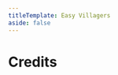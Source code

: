 ```yaml
---
titleTemplate: Easy Villagers
aside: false
---
```


# Credits

<Credits :credits="credits"/>

<script setup>
const credits = [
  {
    element: { name: "Chinese Simplified (China) translation" },
    name: {
      name: "meawerful",
      link: "https://legacy.curseforge.com/members/meawerful",
    },
  },
  {
    element: { name: "Brazilian Portuguese translation" },
    name: {
      name: "Mikeliro",
      link: "https://github.com/Mikeliro",
    },
  },
  {
    element: { name: "Indonesian translation" },
    name: {
      name: "ReyhanAhmad",
      link: "https://github.com/ReyhanAhmad",
    },
  },
  {
    element: { name: "Russian translation" },
    name: {
      name: "kazmurenko",
      link: "https://legacy.curseforge.com/members/kazmurenko",
    },
  },
  {
    element: { name: "Russian translation" },
    name: {
      name: "cyber01",
      link: "https://github.com/cyber01",
    },
  },
  {
    element: { name: "French translation" },
    name: {
      name: "dracnis",
      link: "https://github.com/dracnis",
    },
  },
  {
    element: { name: "Korean translation" },
    name: {
      name: "hayanggom",
      link: "https://github.com/hayanggom",
    },
  },
  {
    element: { name: "Chinese Simplified (China) translation" },
    name: {
      name: "mc-kaishixiaxue",
      link: "https://github.com/mc-kaishixiaxue",
    },
  },
  {
    element: { name: "Hungarian translation" },
    name: {
      name: "Dávid Czompó",
      link: "https://github.com/Czompi",
    },
  },
  {
    element: { name: "Japanese translation" },
    name: {
      name: "ALFEECLARE",
      link: "https://github.com/ALFEECLARE",
    },
  },
  {
    element: { name: "Ukrainian translation" },
    name: {
      name: "Svitlana",
      link: "https://github.com/SadSvita",
    },
  },
  {
    element: { name: "Chinese Traditional translation" },
    name: {
      name: "Lobster0228",
      link: "https://github.com/Lobster0228",
    },
  },
  {
    element: { name: "Korean translation" },
    name: {
      name: "smoong",
      link: "https://github.com/smoong951",
    },
  },
  {
    element: { name: "Ukrainian translation" },
    name: {
      name: "Andrij Zyniuk",
      link: "https://github.com/pgmtags",
    },
  },
  {
    element: { name: "Chinese Traditional translation" },
    name: {
      name: "dirtTW",
      link: "https://github.com/yichifauzi",
    },
  },
];
</script>
